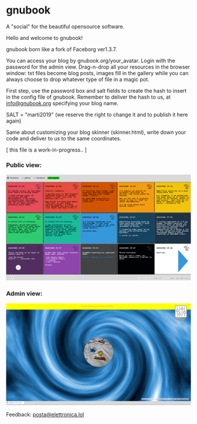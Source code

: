 # gnubook
A "social" for the beautiful opensource software.


Hello and welcome to gnubook!

gnubook born like a fork of Faceborg ver1.3.7.

You can access your blog by gnubook.org/your_avatar. Login with the password for the admin view. Drag-n-drop all your resources in the browser window: txt files become blog posts, images fill in the gallery while you can always choose to drop whatever type of file in a magic pot.<br>

First step, use the password box and salt fields to create the hash to insert in the config file of gnubook. Remember to deliver the hash to us, at info@gnubook.org specifying your blog name.<br>

SALT = "marti2019" (we reserve the right to change it and to publish it here again)

Same about customizing your blog skinner (skinner.html), write down your code and deliver to us to the same coordinates.
    
[ this file is a work-in-progress.. ]

### Public view:

![gnubook in action #1](/Public/static/res/screenshot1.png)<br>

### Admin view:

![gnubook in action #2](/Public/static/res/screenshot2.png)<br>

Feedback: posta@elettronica.lol
